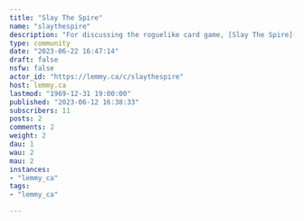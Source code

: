 ```yaml
---
title: "Slay The Spire" 
name: "slaythespire"
description: "For discussing the roguelike card game, [Slay The Spire](https://en.wikipedia.org/wiki/Slay_the_Spire)."
type: community
date: "2023-06-22 16:47:14"
draft: false
nsfw: false
actor_id: "https://lemmy.ca/c/slaythespire"
host: lemmy.ca
lastmod: "1969-12-31 19:00:00"
published: "2023-06-12 16:38:33"
subscribers: 11
posts: 2
comments: 2
weight: 2
dau: 1
wau: 2
mau: 2
instances:
- "lemmy_ca"
tags: 
- "lemmy_ca"

---
```

